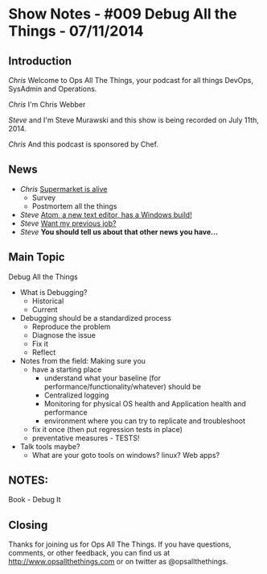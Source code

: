 Show Notes - #009 Debug All the Things  - 07/11/2014
===========================

Introduction
------------
*Chris* Welcome to Ops All The Things, your podcast for all things DevOps, SysAdmin and Operations.

*Chris* I'm Chris Webber

*Steve* and I'm Steve Murawski and this show is being recorded on July 11th, 2014.

*Chris* And this podcast is sponsored by Chef.

News
----

* *Chris* [Supermarket is alive](https://supermarket.getchef.com)
  * Survey
  * Postmortem all the things
* *Steve* [Atom, a new text editor, has a Windows build!](https://atom.io/)
* *Steve* [Want my previous job?](http://careers.stackoverflow.com/jobs/61859/site-reliability-engineer-windows-powershell-stack-exchange)
* *Steve* **You should tell us about that other news you have...**


Main Topic
----------
Debug All the Things

* What is Debugging?
  * Historical
  * Current
* Debugging should be a standardized process
  * Reproduce the problem
  * Diagnose the issue
  * Fix it
  * Reflect
* Notes from the field: Making sure you
  * have a starting place
    * understand what your baseline (for performance/functionality/whatever) should be
    * Centralized logging
    * Monitoring for physical OS health and Application health and performance
    * environment where you can try to replicate and troubleshoot
  * fix it once (then put regression tests in place)
  * preventative measures - TESTS!
 * Talk tools maybe?
   * What are your goto tools on windows? linux? Web apps?

NOTES:
--------
Book - Debug It

Closing
-------
Thanks for joining us for Ops All The Things.  If you have questions, comments, or other feedback, you can find us at <http://www.opsallthethings.com> or on twitter as @opsallthethings.
